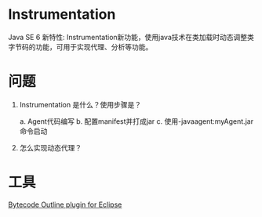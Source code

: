 # Instrumentation

Java SE 6 新特性:  Instrumentation新功能，使用java技术在类加载时动态调整类字节码的功能，可用于实现代理、分析等功能。

# 问题

1. Instrumentation 是什么？使用步骤是？

	a. Agent代码编写
	b. 配置manifest并打成jar
	c. 使用-javaagent:myAgent.jar命令启动

2. 怎么实现动态代理？

# 工具
[Bytecode Outline plugin for Eclipse](http://andrei.gmxhome.de/bytecode/index.html)